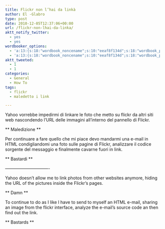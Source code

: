 ```yaml
---
title: Flickr non l’hai da linkà
author: El -Glabro
type: post
date: 2010-12-05T12:37:06+00:00
url: /flickr-non-lhai-da-linka/
aktt_notify_twitter:
  - yes
  - yes
wordbooker_options:
  - 'a:13:{s:18:"wordbook_noncename";s:10:"eeaf8f134d";s:18:"wordbook_page_post";s:4:"-100";s:18:"wordbook_orandpage";s:1:"2";s:23:"wordbook_default_author";s:1:"1";s:23:"wordbook_extract_length";s:3:"300";s:19:"wordbook_actionlink";s:3:"300";s:26:"wordbooker_publish_default";s:2:"on";s:27:"wordbooker_publish_override";s:2:"on";s:20:"wordbook_use_excerpt";s:2:"on";s:18:"wordbook_attribute";s:17:"News@T-hoster.com";s:24:"wordbooker_status_update";s:2:"on";s:29:"wordbooker_status_update_text";s:35:": New blog post :  %title% - %link%";s:20:"wordbook_comment_get";s:2:"on";}'
  - 'a:13:{s:18:"wordbook_noncename";s:10:"eeaf8f134d";s:18:"wordbook_page_post";s:4:"-100";s:18:"wordbook_orandpage";s:1:"2";s:23:"wordbook_default_author";s:1:"1";s:23:"wordbook_extract_length";s:3:"300";s:19:"wordbook_actionlink";s:3:"300";s:26:"wordbooker_publish_default";s:2:"on";s:27:"wordbooker_publish_override";s:2:"on";s:20:"wordbook_use_excerpt";s:2:"on";s:18:"wordbook_attribute";s:17:"News@T-hoster.com";s:24:"wordbooker_status_update";s:2:"on";s:29:"wordbooker_status_update_text";s:35:": New blog post :  %title% - %link%";s:20:"wordbook_comment_get";s:2:"on";}'
aktt_tweeted:
  - 1
  - 1
categories:
  - General
  - How To
tags:
  - flickr
  - maledetto i link

---
```

Yahoo vorrebbe impedirmi di linkare le foto che metto su flickr da altri siti web nascondendo l&#8217;URL delle immagini all&#8217;interno del pannello di Flickr.

\*\* Maledizione \*\*

Per continuare a fare quello che mi piace devo mandarmi una e-mail in HTML condigliandomi una foto sulle pagine di Flickr, analizzare il codice sorgente del messaggio e finalmente cavarne fuori in link.

\*\* Bastardi \*\*

&#8212;&#8212;&#8212;&#8212;&#8212;&#8212;&#8212;&#8212;&#8212;&#8212;-

Yahoo doesn&#8217;t allow me to link photos from other websites anymore, hiding the URL of the pictures inside the Flickr&#8217;s pages.

\*\* Damn \*\*

To continue to do as I like I have to send to myself an HTML e-mail, sharing an image from the flickr interface, analyze the e-mail&#8217;s source code an then find out the link.

\*\* Bastards \*\*